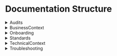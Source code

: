 # Documentation Structure

<!-- Audits Section --->
<details>
<summary>Audits</summary>
  
- **Incidents** - Incident reports
- **Releases** - Release notes
- **Requests** - Approved access control requests
  
</details>

<!-- BusinessContext Section --->
<details>
<summary>BusinessContext</summary>

- **Glossary** - Terms and definitions
- **Processes** - Key business workflows
- **Concepts** - High-level business concepts, rules, or models

</details>


<!-- Onboarding Section --->
<details>
<summary>Onboarding</summary>

- **HowTo** - Step-by-step guides for tasks
- **Setup** - Environment or system setup instructions
- **Training** - Environment or system setup instructions

</details>

<!-- Standards Section --->
<details>
<summary>Standards</summary>

- **Code** - Coding standards, style guides
- **Operations** - Deployment, monitoring, team operations standards
- **Processes** - Workflows, procedures, recurring team practices
- **Templates** - Document templates (release notes, incidents, guides, etc.)

</details>

<!-- TechnicalContext Section --->
<details>
<summary>TechnicalContext</summary>
  
- **Architecture** - System design, diagrams, high-level technical decisions
- **Components** - Major modules, services, or libraries
- **Configurations** - Environment variables, config files, settings
- **Data** - Schemas, pipelines, data flows
- **Dependencies** - External APIs, libraries, integrations
- **Infrastructure** - Servers, cloud resources, networking
- **Scripts** - SQL scripts (backups, restores, common tasks)

</details>

<!-- Troubleshooting Section --->
<details>
<summary>Troubleshooting</summary>

- **Applications** - App-level bugs or common user issues
- **Database** - Database errors, performance issues
- **Deployments** - CI/CD or deployment failures
- **Services** - Service-specific failures or errors

</details>
